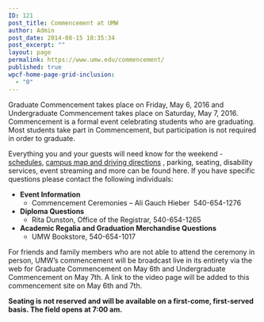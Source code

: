 ```yaml
---
ID: 121
post_title: Commencement at UMW
author: Admin
post_date: 2014-08-15 18:35:34
post_excerpt: ""
layout: page
permalink: https://www.umw.edu/commencement/
published: true
wpcf-home-page-grid-inclusion:
  - "0"
---
```

Graduate Commencement takes place on Friday, May 6, 2016 and Undergraduate Commencement takes place on Saturday, May 7, 2016. Commencement is a formal event celebrating students who are graduating. Most students take part in Commencement, but participation is not required in order to graduate.

Everything you and your guests will need know for the weekend - <a title="Commencement Schedules" href="/commencement/schedule/">schedules</a>, <a title="campus maps and driving directions" href="/visitors/">campus map and driving directions</a> , parking, seating, disability services, event streaming and more can be found here. If you have specific questions please contact the following individuals:
<ul>
	<li><strong>Event Information</strong>
<ul>
	<li>Commencement Ceremonies – Ali Gauch Hieber  540-654-1276</li>
</ul>
</li>
	<li><strong>Diploma Questions</strong>
<ul>
	<li>Rita Dunston, Office of the Registrar, 540-654-1265</li>
</ul>
</li>
	<li><strong>Academic Regalia and Graduation Merchandise Questions</strong>
<ul>
	<li>UMW Bookstore, 540-654-1017</li>
</ul>
</li>
</ul>
For friends and family members who are not able to attend the ceremony in person, UMW’s commencement will be broadcast live in its entirety via the web for Graduate Commencement on May 6th and Undergraduate Commencement on May 7th. A link to the video page will be added to this commencement site on May 6th and 7th.

<strong>Seating is not reserved and will be available on a first-come, first-served basis. The field opens at 7:00 am.</strong>